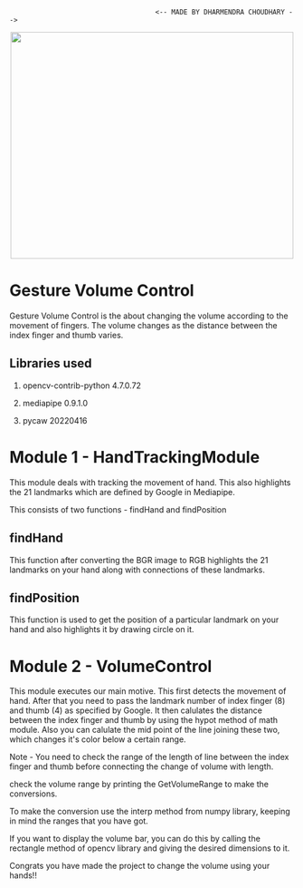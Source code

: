                                         <-- MADE BY DHARMENDRA CHOUDHARY -->
<p align="center">
<img src="https://user-images.githubusercontent.com/107131075/231947182-ea5a0d81-2692-469b-94b5-3c895e037d09.png"  width="500" height="400" />
</p>

# Gesture Volume Control

Gesture Volume Control is the about changing the volume according to the movement of fingers. The volume changes as the distance between the index finger and thumb varies.

## Libraries used

1. opencv-contrib-python 4.7.0.72

2. mediapipe 0.9.1.0

3. pycaw 20220416

# Module 1 - HandTrackingModule

This module deals with tracking the movement of hand. This also highlights the 21 landmarks which are defined by Google in Mediapipe. 

This consists of two functions - findHand and findPosition

## findHand

This function after converting the BGR image to RGB highlights the 21 landmarks on your hand along with connections of these landmarks.

## findPosition

This function is used to get the position of a particular landmark on your hand and also highlights it by drawing circle on it.

# Module 2 - VolumeControl

This module executes our main motive. This first detects the movement of hand. After that you need to pass the landmark number of index finger (8) and thumb (4) as specified by Google. It then calulates the distance between the index finger and thumb by using the hypot method of math module. Also you can calulate the mid point of the line joining these two, which changes it's color below a certain range. 

Note - You need to check the range of the length of line between the index finger and thumb before connecting the change of volume with length. 

check the volume range by printing the GetVolumeRange to make the conversions. 

To make the conversion use the interp method from numpy library, keeping in mind the ranges that you have got. 

If you want to display the volume bar, you can do this by calling the rectangle method of opencv library and giving the desired dimensions to it. 

Congrats you have made the project to change the volume using your hands!!




